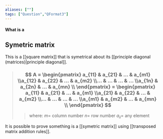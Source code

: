 ```yaml
---
aliases: [""]
tags: ["Question","QFormat3"]
---
```


#### What is a
## Symetric matrix
This is a [[square matrix]] that is symetrical about its [[principle diagonal (matrices)|principle diagonal]].

> ### $$ A = \begin{pmatrix} a_{11} & a_{21} & ... & a_{m1}  \\a_{12} & a_{22} & ... & a_{m2}  \\... & ... & ... & ...  \\a_{1n} & a_{2n} & ... & a_{mn}  \\  \end{pmatrix} = \begin{pmatrix} a_{11} & a_{21} & ... & a_{m1}  \\a_{21} & a_{22} & ... & a_{m2}  \\... & ... & ... & ...  \\a_{m1} & a_{m2} & ... & a_{mn}  \\  \end{pmatrix} $$ 
>> where:
>> $m=$ column number 
>> $n=$ row number
>> $a_{ii}=$ any element

It is possible to prove something is a [[symetric matrix]] using [[transposed matrix addition rules]].